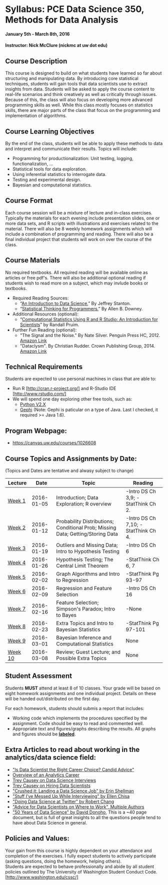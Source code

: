 # Syllabus: PCE Data Science 350, Methods for Data Analysis
#### January 5th - March 8th, 2016
#### Instructor:  Nick McClure (nickmc at uw dot edu)

## Course Description
This course is designed to build on what students have learned so far about structuring and manipulating data. By introducing core statistical techniques, students will gain tools that data scientists use to extract insights from data. Students will be asked to apply the course content to real-life scenarios and think creatively as well as critically through issues.  Because of this, the class will also focus on developing more advanced programming skills as well.  While this class mostly focuses on statistics skills, there are major parts of the class that focus on the programming and implementation of algorithms.

## Course Learning Objectives
By the end of the class, students will be able to apply these methods to data and interpret and communicate their results. Topics will include:

* Programming for productionalization: Unit testing, logging, functionalization, ...
* Statistical tools for data exploration.
* Using inferential statistics to interrogate data.
* Testing and experimental design.
* Bayesian and computational statistics.

## Course Format
Each course session will be a mixture of lecture and in-class exercises. Typically the materials for each evening include presentation slides, one or more data sets, and R scripts with illustrations and exercises related to the material. There will also be 8 weekly homework assignments which will include a combination of programming and reading. There will also be a final individual project that students will work on over the course of the class.

## Course Materials
No required textbooks. All required reading will be available online as articles or free pdf's.  There will also be additional optional reading if students wish to read more on a subject, which may invlude books or textbooks.

* Required Reading Sources:
  * “[An Introduction to Data Science.](https://drive.google.com/file/d/0B6iefdnF22XQeVZDSkxjZ0Z5VUE/edit)” By Jeffrey Stanton.
  * “[Statistical Thinking for Programmers.](http://greenteapress.com/thinkstats/thinkstats.pdf)” By Allen B. Downey.
* Additional Resources (optional):
  * “[Computational Statistics Using R and R Studio: An Introduction for Scientists](http://www.calvin.edu/~rpruim/talks/SC11/Seattle/RatSC11/Master-StatsForScience.pdf)” by Randall Pruim.
* Further Fun Reading (optional):
  * "The Signal and the Noise." By Nate Silver. Penguin Press HC, 2012. [Amazon Link](http://www.amazon.com/Signal-Noise-Many-Predictions-Fail--but/dp/0143125087/)
  * "Dataclysm". By Christian Rudder. Crown Publishing Group, 2014. [Amazon Link](http://www.amazon.com/Dataclysm-Identity--What-Online-Offline-Selves-ebook/dp/B00J1IQUX8)

## Technical Requirements
Students are expected to use personal machines in class that are able to:
* Run R [http://cran.r-project.org/] and R-Studio IDE [http://www.rstudio.com/]
* We will spend one day exploring other free tools, such as:
  * [Python V2.X](http://www.python.org/)
  * [Gephi](http://gephi.hithub.io/) (Note: Gephi is paticular on a type of Java. Last I checked, it required >= Java 1.6).

## Program Webpage:
* https://canvas.uw.edu/courses/1026608

## Course Topics and Assignments by Date:
(Topics and Dates are tentative and alwasy subject to change)

| Lecture | Date       | Topic  | Reading  |
| --------|------------| -------| ---------|
| [Week 1](https://github.com/nfmcclure/DataScience350/tree/master/1_Intro_Lecture)  | 2016-01-05 | Introduction; Data Exploration; R overview | -Intro DS Ch 3,9; -StatThink Ch 2. |
| [Week 2](https://github.com/nfmcclure/DataScience350/tree/master/2_Distributions_ConditionalProb)  | 2016-01-12 | Probability Distributions; Conditional Prob; Missing Data; Getting/Storing Data | -Intro DS Ch 7,10; -StatThink Ch 4. |
| [Week 3](https://github.com/nfmcclure/DataScience350/tree/master/3_Outliers_MissingData_Hypothesis)  | 2016-01-19 | Outliers and Missing Data; Intro to Hypothesis Testing | -Intro DS Ch 6 |
| [Week 4](https://github.com/nfmcclure/DataScience350/tree/master/4_HypothesisTesting_CentralLimit)  | 2016-01-26 | Hypothesis Testing; The Central Limit Theorem | -StatThink Ch 6, 7 |
| [Week 5](https://github.com/nfmcclure/DataScience350/tree/master/5_HypothesisTesting_ConfidenceIntervals)  | 2016-02-02 | Graph Algorithms and Intro to Regression | -StatThink Pg 93-97 |
| [Week 6](https://github.com/nfmcclure/DataScience350/tree/master/6_Regression_FeatureSelection)  | 2016-02-09 | Regression and Feature Selection | -Intro DS Ch 16 |
| [Week 7](https://github.com/nfmcclure/DataScience350/tree/master/7_TimeSeries_SpatialStats_Bayes)  | 2016-02-16 | Feature Selection; Simpson's Paradox; Intro to Bayes | -None |
| [Week 8](https://github.com/nfmcclure/DataScience350/tree/master/8_Bayesian_ComputationalStats)  | 2016-02-23 | Extra Topics and Intro to Bayesian Statistics | -StatThink Pg 97-101 |
| [Week 9](https://github.com/nfmcclure/DataScience350/tree/master/9_NLP)  | 2016-03-01 | Bayesian Inference and Computational Statistics | None |
| [Week 10](https://github.com/nfmcclure/DataScience350/tree/master/10_Review_ExtraTopics) | 2016-03-08 | Review; Guest Lecture; and Possible Extra Topics | None |


## Student Assessment
Students **MUST** attend at least 8 of 10 classes.  Your grade will be based on eight homework assignments and one individual project. Details on these will be handed out/distributed on the first day.

For each homework, students should submis a report that includes:
* Working code which implements the procedures specified by the assignment. Code should be easy to read and commented well.
* Appropriate text and figures/graphs describing the results. All graphs and figures should be [**labeled**](http://www.harding.edu/fmccown/r/).

## Extra Articles to read about working in the analytics/data science field:
* ["Is Data Scientist the Right Career Choice? Candid Advice"](http://www.kdnuggets.com/2014/03/data-scientist-right-career-path-candid-advice.html)
* [Overview of an Analytics Career](http://www.kdnuggets.com/2015/06/analytics-career-right-for-you.html)
* [Trey Causey on Data Science Interviews](http://treycausey.com/data_science_interviews.html)
* [Trey Causey on Hiring Data Scientists](http://treycausey.com/hiring_data_scientists.html)
* ["Crushed it: Landing a Data Science Job" by Erin Shellman](http://www.erinshellman.com/crushed-it-landing-a-data-science-job/)
* ["Stuff I’ve Messed Up While Interviewing" by Ellen Chisa](http://blog.ellenchisa.com/2014/04/13/stuff-ive-screwed-up-while-interviewing/)
* ["Doing Data Science at Twitter" by Robert Chang](https://medium.com/@rchang/my-two-year-journey-as-a-data-scientist-at-twitter-f0c13298aee6#.267j4mdh8)
* ["Advice for Data Scientists on Where to Work", Multiple Authors](http://multithreaded.stitchfix.com/blog/2015/03/31/advice-for-data-scientists/)
* ["50 Years of Data Science" by David Donoho](https://dl.dropboxusercontent.com/u/23421017/50YearsDataScience.pdf), This is a ~40 page document, but is full of great insights to all the questions people tend to have about Data Science in general.

## Policies and Values:
Your gain from this course is highly dependent on your attendance and completion of the exercises.  I fully expect students to actively participate (asking questions, doing the homework, helping others).  
Students are expected to behave professionally and abide by all student policies outlined by The University of Washington Student Conduct Code. [http://www.washington.edu/cssc/]
